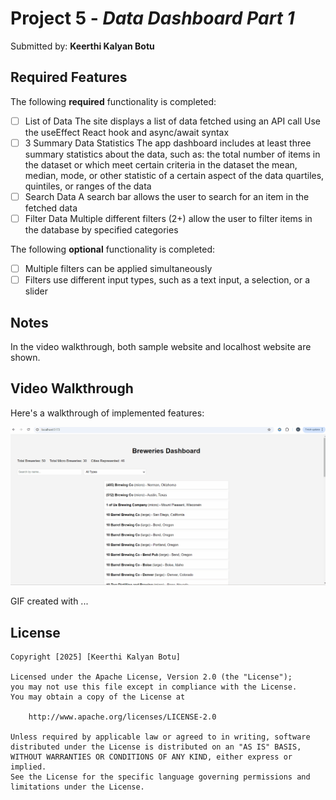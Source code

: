 # Project 5 - *Data Dashboard Part 1*

Submitted by: **Keerthi Kalyan Botu**


## Required Features

The following **required** functionality is completed:

* [ ] List of Data
 The site displays a list of data fetched using an API call
 Use the useEffect React hook and async/await syntax
* [ ] 3 Summary Data Statistics
The app dashboard includes at least three summary statistics about the data, such as:
the total number of items in the dataset or which meet certain criteria in the dataset
the mean, median, mode, or other statistic of a certain aspect of the data
quartiles, quintiles, or ranges of the data
* [ ] Search Data
A search bar allows the user to search for an item in the fetched data
* [ ] Filter Data
 Multiple different filters (2+) allow the user to filter items in the database by specified categories

The following **optional** functionality is completed:

* [ ] Multiple filters can be applied simultaneously
* [ ] Filters use different input types, such as a text input, a selection, or a slider

## Notes

In the video walkthrough, both sample website and localhost website are shown.

## Video Walkthrough

Here's a walkthrough of implemented features:

<img src='./GIF.gif' title='Video Walkthrough' width='' alt='Video Walkthrough' />

<!-- Replace this with whatever GIF tool you used! -->
GIF created with ...  
<!-- Recommended tools:
[Kap](https://getkap.co/) for macOS
[ScreenToGif](https://www.screentogif.com/) for Windows
[peek](https://github.com/phw/peek) for Linux. -->


## License

    Copyright [2025] [Keerthi Kalyan Botu]

    Licensed under the Apache License, Version 2.0 (the "License");
    you may not use this file except in compliance with the License.
    You may obtain a copy of the License at

        http://www.apache.org/licenses/LICENSE-2.0

    Unless required by applicable law or agreed to in writing, software
    distributed under the License is distributed on an "AS IS" BASIS,
    WITHOUT WARRANTIES OR CONDITIONS OF ANY KIND, either express or implied.
    See the License for the specific language governing permissions and
    limitations under the License.